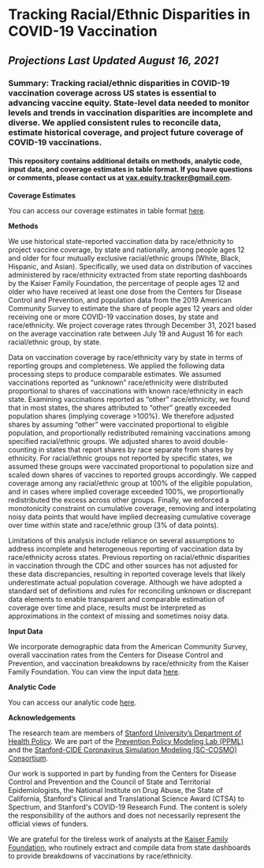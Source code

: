 # Tracking Racial/Ethnic Disparities in COVID-19 Vaccination

## *Projections Last Updated August 16, 2021*

### Summary: Tracking racial/ethnic disparities in COVID-19 vaccination coverage across US states is essential to advancing vaccine equity. State-level data needed to monitor levels and trends in vaccination disparities are incomplete and diverse. We applied consistent rules to reconcile data, estimate historical coverage, and project future coverage of COVID-19 vaccinations.

#### This repository contains additional details on methods, analytic code, input data, and coverage estimates in table format. If you have questions or comments, please contact us at [vax.equity.tracker@gmail.com](vax.equity.tracker@gmail.com).

**Coverage Estimates**

You can access our coverage estimates in table format [here]().

**Methods**

We use historical state-reported vaccination data by race/ethnicity to project vaccine coverage, by state and nationally, among people ages 12 and older for four mutually exclusive racial/ethnic groups (White, Black, Hispanic, and Asian). Specifically, we used data on distribution of vaccines administered by race/ethnicity extracted from state reporting dashboards by the Kaiser Family Foundation, the percentage of people ages 12 and older who have received at least one dose from the Centers for Disease Control and Prevention, and population data from the 2019 American Community Survey to estimate the share of people ages 12 years and older receiving one or more COVID-19 vaccination doses, by state and race/ethnicity. We project coverage rates through December 31, 2021 based on the average vaccination rate between July 19 and August 16 for each racial/ethnic group, by state.

Data on vaccination coverage by race/ethnicity vary by state in terms of reporting groups and completeness. We applied the following data processing steps to produce comparable estimates. We assumed vaccinations reported as “unknown” race/ethnicity were distributed proportional to shares of vaccinations with known race/ethnicity in each state. Examining vaccinations reported as “other” race/ethnicity, we found that in most states, the shares attributed to “other” greatly exceeded population shares (implying coverage >100%). We therefore adjusted shares by assuming “other” were vaccinated proportional to eligible population, and proportionally redistributed remaining vaccinations among specified racial/ethnic groups. We adjusted shares to avoid double-counting in states that report shares by race separate from shares by ethnicity. For racial/ethnic groups not reported by specific states, we assumed these groups were vaccinated proportional to population size and scaled down shares of vaccines to reported groups accordingly. We capped coverage among any racial/ethnic group at 100% of the eligible population, and in cases where implied coverage exceeded 100%, we proportionally redistributed the excess across other groups. Finally, we enforced a monotonicity constraint on cumulative coverage, removing and interpolating noisy data points that would have implied decreasing cumulative coverage over time within state and race/ethnic group (3% of data points).

Limitations of this analysis include reliance on several assumptions to address incomplete and heterogeneous reporting of vaccination data by race/ethnicity across states. Previous reporting on racial/ethnic disparities in vaccination through the CDC and other sources has not adjusted for these data discrepancies, resulting in reported coverage levels that likely underestimate actual population coverage. Although we have adopted a standard set of definitions and rules for reconciling unknown or discrepant data elements to enable transparent and comparable estimation of coverage over time and place, results must be interpreted as approximations in the context of missing and sometimes noisy data.

**Input Data**

We incorporate demographic data from the American Community Survey, overall vaccination rates from the Centers for Disease Control and Prevention, and vaccination breakdowns by race/ethnicity from the Kaiser Family Foundation. You can view the input data [here](). 

**Analytic Code**

You can access our analytic code [here]().

**Acknowledgements**

The research team are members of [Stanford University’s Department of Health Policy](https://healthpolicy.fsi.stanford.edu/). We are part of the [Prevention Policy Modeling Lab (PPML)](https://ppml.stanford.edu/) and the [Stanford-CIDE Coronavirus Simulation Modeling (SC-COSMO) Consortium](https://www.sc-cosmo.org/).

Our work is supported in part by funding from the Centers for Disease Control and Prevention and the Council of State and Territorial Epidemiologists, the National Institute on Drug Abuse, the State of California, Stanford's Clinical and Translational Science Award (CTSA) to Spectrum, and Stanford's COVID-19 Research Fund. The content is solely the responsibility of the authors and does not necessarily represent the official views of funders.

We are grateful for the tireless work of analysts at the [Kaiser Family Foundation](https://www.kff.org/other/state-indicator/covid-19-vaccinations-by-race-ethnicity), who routinely extract and compile data from state dashboards to provide breakdowns of vaccinations by race/ethnicity.
 


